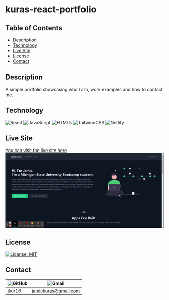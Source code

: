 # kuras-react-portfolio

## Table of Contents
* [Description](#Description)
* [Technology](#Technology)
* [Live Site](#Live_Site)
* [License](#License)
* [Contact](#Contact)

## Description
A simple portfolio showcasing who I am, work examples and how to contact me.

## Technology
![React](https://img.shields.io/badge/react-%2320232a.svg?style=for-the-badge&logo=react&logoColor=%2361DAFB)
![JavaScript](https://img.shields.io/badge/javascript-%23323330.svg?style=for-the-badge&logo=javascript&logoColor=%23F7DF1E)
![HTML5](https://img.shields.io/badge/html5-%23E34F26.svg?style=for-the-badge&logo=html5&logoColor=white)
![TailwindCSS](https://img.shields.io/badge/tailwindcss-%2338B2AC.svg?style=for-the-badge&logo=tailwind-css&logoColor=white)
![Netlify](https://img.shields.io/badge/netlify-%23000000.svg?style=for-the-badge&logo=netlify&logoColor=#00C7B7)


## Live Site
[You can visit the live site here](https://gentle-inlet-48109.herokuapp.com/)  
![Gif](/public/JamieKurasPortfolio.gif)
## License
[![License: MIT](https://img.shields.io/badge/License-MIT-yellow.svg)](https://opensource.org/licenses/MIT)
## Contact
| ![GitHub](https://img.shields.io/badge/github-%23121011.svg?style=for-the-badge&logo=github&logoColor=white) | ![Gmail](https://img.shields.io/badge/Gmail-D14836?style=for-the-badge&logo=gmail&logoColor=white)                |
| ------ | -----                |
| jkur16 | jamiekuras@gmail.com |

